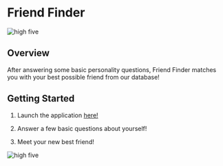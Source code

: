 # Friend Finder

![high five](https://media.giphy.com/media/3o72Fis1cjDIyky9yM/giphy.gif)

## Overview

After answering some basic personality questions, Friend Finder matches you with your best possible friend from our database!

## Getting Started

1. Launch the application [here!] 

2. Answer a few basic questions about yourself!

3. Meet your new best friend! 


![high five](https://media.giphy.com/media/l3vR5HkvzeozZUFI4/giphy.gif)

[here!]: https://powerful-inlet-30565.herokuapp.com/
